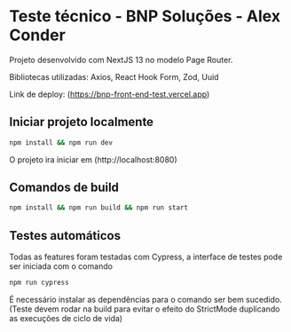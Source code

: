 # Teste técnico - BNP Soluções - Alex Conder

Projeto desenvolvido com NextJS 13 no modelo Page Router.

Bibliotecas utilizadas: Axios, React Hook Form, Zod, Uuid

Link de deploy: (https://bnp-front-end-test.vercel.app)

## Iniciar projeto localmente

```bash
npm install && npm run dev
```

O projeto ira iniciar em (http://localhost:8080)

## Comandos de build

```bash
npm install && npm run build && npm run start
```

## Testes automáticos

Todas as features foram testadas com Cypress, a interface de testes pode ser iniciada com o comando

```bash
npm run cypress
```

É necessário instalar as dependências para o comando ser bem sucedido. (Teste devem rodar na build para evitar o efeito do StrictMode duplicando as execuções de ciclo de vida)